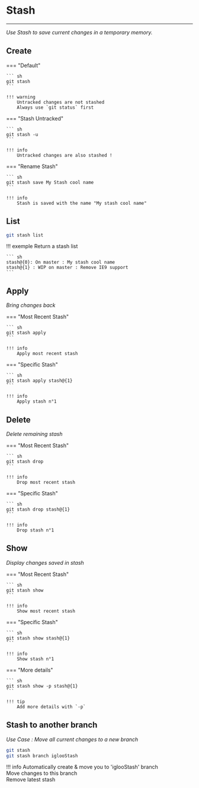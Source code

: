 # **Stash**
--- 

*Use Stash to save current changes in a temporary memory.*

## **Create**

=== "Default"

    ``` sh
    git stash
    ```

    !!! warning
        Untracked changes are not stashed  
        Always use `git status` first

=== "Stash Untracked"

    ``` sh
    git stash -u
    ```

    !!! info
        Untracked changes are also stashed !  

=== "Rename Stash"

    ``` sh
    git stash save My Stash cool name
    ```

    !!! info
        Stash is saved with the name "My stash cool name"  

## **List**

``` sh
git stash list
```

!!! exemple
    Return a stash list

    ``` sh
    stash@{0}: On master : My stash cool name
    stash@{1} : WIP on master : Remove IE9 support
    ```

## **Apply**

*Bring changes back* 

=== "Most Recent Stash"

    ``` sh
    git stash apply
    ```

    !!! info
        Apply most recent stash

=== "Specific Stash"

    ``` sh
    git stash apply stash@{1}
    ```

    !!! info
        Apply stash n°1

## **Delete**

*Delete remaining stash*

=== "Most Recent Stash"

    ``` sh
    git stash drop
    ```

    !!! info
        Drop most recent stash

=== "Specific Stash"

    ``` sh
    git stash drop stash@{1}
    ```

    !!! info
        Drop stash n°1

## **Show**

*Display changes saved in stash*

=== "Most Recent Stash"

    ``` sh
    git stash show
    ```

    !!! info
        Show most recent stash

=== "Specific Stash"

    ``` sh
    git stash show stash@{1}
    ```

    !!! info
        Show stash n°1

=== "More details"

    ``` sh
    git stash show -p stash@{1}
    ```

    !!! tip
        Add more details with `-p`

## **Stash to another branch**

*Use Case : Move all current changes to a new branch*

``` sh
git stash 
git stash branch iglooStash
```

!!! info
    Automatically create & move you to 'iglooStash' branch  
    Move changes to this branch  
    Remove latest stash